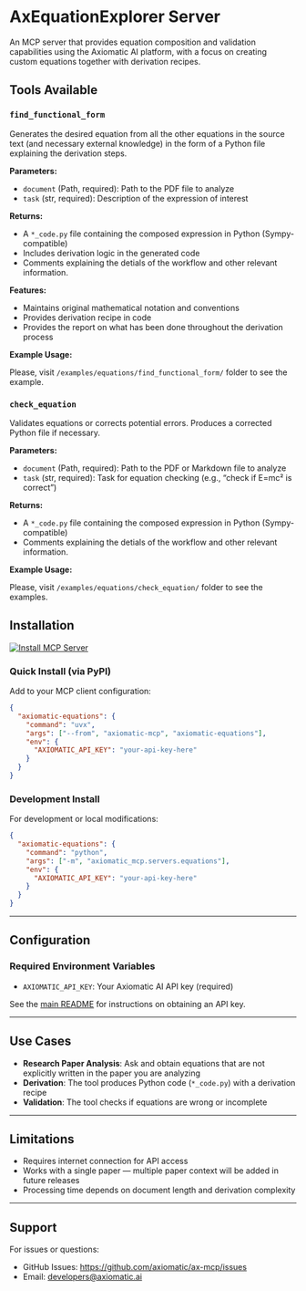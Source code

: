 # AxEquationExplorer Server

An MCP server that provides equation composition and validation capabilities using the Axiomatic AI platform, with a focus on creating custom equations together with derivation recipes.

## Tools Available

### `find_functional_form`

Generates the desired equation from all the other equations in the source text (and necessary external knowledge) in the form of a Python file explaining the derivation steps.

**Parameters:**

- `document` (Path, required): Path to the PDF file to analyze
- `task` (str, required): Description of the expression of interest

**Returns:**

- A `*_code.py` file containing the composed expression in Python (Sympy-compatible)
- Includes derivation logic in the generated code
- Comments explaining the detials of the workflow and other relevant information.

**Features:**

- Maintains original mathematical notation and conventions
- Provides derivation recipe in code
- Provides the report on what has been done throughout the derivation process

**Example Usage:**

Please, visit `/examples/equations/find_functional_form/` folder to see the example.

### `check_equation`

Validates equations or corrects potential errors. Produces a corrected Python file if necessary.

**Parameters:**

- `document` (Path, required): Path to the PDF or Markdown file to analyze
- `task` (str, required): Task for equation checking (e.g., “check if E=mc² is correct”)

**Returns:**

- A `*_code.py` file containing the composed expression in Python (Sympy-compatible)
- Comments explaining the detials of the workflow and other relevant information.


**Example Usage:**

Please, visit `/examples/equations/check_equation/` folder to see the examples.

## Installation

[![Install MCP Server](https://cursor.com/deeplink/mcp-install-dark.svg)](https://cursor.com/en/install-mcp?name=axiomatic-equations&config=eyJjb21tYW5kIjoidXZ4IC0tZnJvbSBheGlvbWF0aWMtbWNwIGF4aW9tYXRpYy1lcXVhdGlvbnMiLCJlbnYiOnsiQVhJT01BVElDX0FQSV9LRVkiOiJ5b3VyLWFwaS1rZXktaGVyZSJ9fQ%3D%3D)

### Quick Install (via PyPI)

Add to your MCP client configuration:

```json
{
  "axiomatic-equations": {
    "command": "uvx",
    "args": ["--from", "axiomatic-mcp", "axiomatic-equations"],
    "env": {
      "AXIOMATIC_API_KEY": "your-api-key-here"
    }
  }
}
```

### Development Install

For development or local modifications:

```json
{
  "axiomatic-equations": {
    "command": "python",
    "args": ["-m", "axiomatic_mcp.servers.equations"],
    "env": {
      "AXIOMATIC_API_KEY": "your-api-key-here"
    }
  }
}
```

---

## Configuration

### Required Environment Variables

- `AXIOMATIC_API_KEY`: Your Axiomatic AI API key (required)

See the [main README](../../../README.md#getting-an-api-key) for instructions on obtaining an API key.

---

## Use Cases

- **Research Paper Analysis**: Ask and obtain equations that are not explicitly written in the paper you are analyzing
- **Derivation**: The tool produces Python code (`*_code.py`) with a derivation recipe
- **Validation**: The tool checks if equations are wrong or incomplete

---

## Limitations

- Requires internet connection for API access
- Works with a single paper — multiple paper context will be added in future releases
- Processing time depends on document length and derivation complexity

---

## Support

For issues or questions:

- GitHub Issues: https://github.com/axiomatic/ax-mcp/issues
- Email: developers@axiomatic.ai
